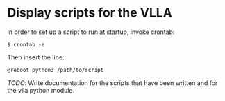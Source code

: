 # Display scripts for the VLLA

In order to set up a script to run at startup, invoke crontab:
```
$ crontab -e
```
Then insert the line:
```
@reboot python3 /path/to/script
```

_TODO_: Write documentation for the scripts that have been written and for the vlla python module.

